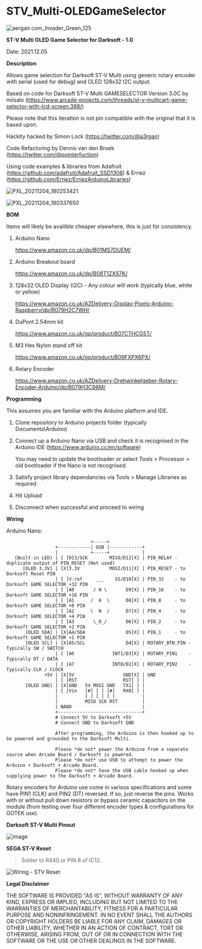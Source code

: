 # STV_Multi-OLEDGameSelector
![aergan com_Invader_Green_125](https://user-images.githubusercontent.com/7755236/144746737-bc5ba8c1-92f1-48f0-8d71-455ba5ff6e6e.png)

**ST-V Multi OLED Game Selector for Darksoft - 1.0**

Date: 2021.12.05

**Description**

  Allows game selection for Darksoft ST-V Multi using generic rotary encoder with serial (used for debug) and OLED 128x32 I2C output.

  Based on code for Darksoft ST-V Multi GAMESELECTOR Version 3.0C by miisalo (https://www.arcade-projects.com/threads/st-v-multicart-game-selector-with-lcd-screen.398/)

  Please note that this iteration is not pin compatible with the original that it is based upon.

  Hackity hacked by Simon Lock (https://twitter.com/@a3rgan)
  
  Code Refactoring by Dennis van den Broek (https://twitter.com/@pointerfuction)
  
  Using code examples & libraries from Adafruit (https://github.com/adafruit/Adafruit_SSD1306) & Erriez (https://github.com/Erriez/ErriezArduinoLibraries)

![PXL_20211204_180253421](https://user-images.githubusercontent.com/7755236/144752050-325a20f3-e83e-4963-b5d4-a85a39df9d8a.jpg)


![PXL_20211204_180337650](https://user-images.githubusercontent.com/7755236/144752066-0b16f91a-f645-4902-81f2-e6e502c369c0.jpg)


**BOM**

Items will likely be availible cheaper elsewhere, this is just for consistency.
1. Arduino Nano

    https://www.amazon.co.uk/dp/B01MS7DUEM/

2. Arduino Breakout board

    https://www.amazon.co.uk/dp/B08T1ZXS7K/

3. 128x32 OLED Display (I2C) - Any colour will work (typically blue, white or yellow)

    https://www.amazon.co.uk/AZDelivery-Display-Pixels-Arduino-Raspberry/dp/B079H2C7WH/

4. DuPont 2.54mm kit

    https://www.amazon.co.uk/gp/product/B07CTHCG5T/

5. M3 Hex Nylon stand off kit

    https://www.amazon.co.uk/gp/product/B09FXPX6PX/

6. Rotary Encoder

    https://www.amazon.co.uk/AZDelivery-Drehwinkelgeber-Rotary-Encoder-Arduino/dp/B079H3C98M/
    

**Programming**

This assumes you are familiar with the Arduino platform and IDE.
1. Clone repository to Arduino projects folder (typically Documents\Arduino)
2. Connect up a Arduino Nano via USB and check it is recognised in the Arduino IDE (https://www.arduino.cc/en/software)

    You may need to update the bootloader or select Tools > Processor > old bootloader if the Nano is not recognised.
3. Satisfy project library dependancies via Tools > Manage Libraries as required
4. Hit Upload
5. Disconnect when successful and proceed to wiring


**Wiring**


  Arduino Nano:

                                   +-----+
                      +------------| USB |------------+
                      |            +-----+            |
       (Built-in LED) | [ ]D13/SCK        MISO/D12[X] | PIN_RELAY - duplicate output of PIN_RESET (Not used)
          [OLED 3.3V] | [X]3.3V           MOSI/D11[X] | PIN_RESET - to Darksoft Reset PIN
                      | [ ]V.ref     ___    SS/D10[X] | PIN_32    - to Darksoft GAME SELECTOR +32 PIN
                      | [ ]A0       / N \       D9[X] | PIN_16    - to Darksoft GAME SELECTOR +16 PIN
                      | [ ]A1      /  A  \      D8[X] | PIN_8     - to Darksoft GAME SELECTOR +8 PIN
                      | [ ]A2      \  N  /      D7[X] | PIN_4     - to Darksoft GAME SELECTOR +4 PIN
                      | [ ]A3       \_0_/       D6[X] | PIN_2     - to Darksoft GAME SELECTOR +2 PIN
           [OLED SDA] | [X]A4/SDA               D5[X] | PIN_1     - to Darksoft GAME SELECTOR +1 PIN
           [OLED SCL] | [X]A5/SCL               D4[X] | ROTARY_BTN_PIN - Typically SW / SWITCH
                      | [ ]A6              INT1/D3[X] | ROTARY_PIN1    - Typically DT / DATA
                      | [ ]A7              INT0/D2[X] | ROTARY_PIN2    - Typically CLK / CLOCK
                  +5V | [X]5V                  GND[X] | GND
                      | [ ]RST                 RST[ ] |
           [OLED GND] | [X]GND   5V MOSI GND   TX1[ ] |
                      | [ ]Vin   [#] [ ] [#]   RX0[ ] |
                      |          [ ] [ ] [ ]          |
                      |          MISO SCK RST         |
                      | NANO                          |
                      +-------------------------------+
                      # Connect 5V to Darksoft +5V
                      # Connect GND to Darksoft GND

                      After programming, the Arduino is then hooked up to be powered and grounded to the Darksoft Multi.
                      
                      Please *do not* power the Arduino from a separate source when Arcade Board / Darksoft is powered.
                      Please *do not* use USB to attempt to power the Arduino + Darksoft + Arcade Board.
                      Please *do not* have the USB cable hooked up when supplying power to the Darksoft + Arcade Board.


Rotary encoders for Arduino use come in various specifications and some have PIN1 (CLK) and PIN2 (DT) reversed. If so, just reverse the pins. Works with or without pull down resistors or bypass ceramic capacitors on the module (from testing over four different encoder types & configurations for GOTEK use).

**Darksoft ST-V Multi Pinout**

![image](https://user-images.githubusercontent.com/7755236/144748890-47d2378e-9ca0-4aa6-ab59-a1b64267f1ab.png)

**SEGA ST-V Reset**

  >Solder to R440 or PIN 8 of IC12.

![Wiring - STV Reset](https://user-images.githubusercontent.com/7755236/144751772-7b484798-9ffe-4b61-8364-0e78fd221424.jpg)

**Legal Disclaimer**

THE SOFTWARE IS PROVIDED "AS IS", WITHOUT WARRANTY OF ANY KIND, EXPRESS OR
IMPLIED, INCLUDING BUT NOT LIMITED TO THE WARRANTIES OF MERCHANTABILITY,
FITNESS FOR A PARTICULAR PURPOSE AND NONINFRINGEMENT. IN NO EVENT SHALL THE
AUTHORS OR COPYRIGHT HOLDERS BE LIABLE FOR ANY CLAIM, DAMAGES OR OTHER
LIABILITY, WHETHER IN AN ACTION OF CONTRACT, TORT OR OTHERWISE, ARISING FROM,
OUT OF OR IN CONNECTION WITH THE SOFTWARE OR THE USE OR OTHER DEALINGS IN THE
SOFTWARE.
